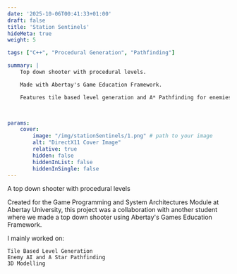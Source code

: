 ```yaml
---
date: '2025-10-06T00:41:33+01:00'
draft: false
title: 'Station Sentinels'
hideMeta: true
weight: 5

tags: ["C++", "Procedural Generation", "Pathfinding"]

summary: |
    Top down shooter with procedural levels.

    Made with Abertay's Game Education Framework.

    Features tile based level generation and A* Pathfinding for enemies.

    

params:
    cover:
        image: "/img/stationSentinels/1.png" # path to your image
        alt: "DirectX11 Cover Image"
        relative: true
        hidden: false
        hiddenInList: false
        hiddenInSingle: false
---
```

A top down shooter with procedural levels

Created for the Game Programming and System Architectures Module at Abertay University, this project was a collaboration with another student where we made a top down shooter using Abertay's Games Education Framework.

I mainly worked on:

    Tile Based Level Generation
    Enemy AI and A Star Pathfinding
    3D Modelling
